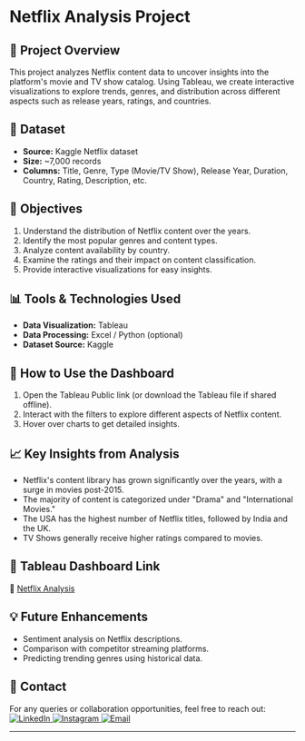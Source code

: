 # Netflix Analysis Project

## 📌 Project Overview
This project analyzes Netflix content data to uncover insights into the platform's movie and TV show catalog. Using Tableau, we create interactive visualizations to explore trends, genres, and distribution across different aspects such as release years, ratings, and countries.

## 📂 Dataset
- **Source:** Kaggle Netflix dataset
- **Size:** ~7,000 records
- **Columns:** Title, Genre, Type (Movie/TV Show), Release Year, Duration, Country, Rating, Description, etc.

## 🎯 Objectives
1. Understand the distribution of Netflix content over the years.
2. Identify the most popular genres and content types.
3. Analyze content availability by country.
4. Examine the ratings and their impact on content classification.
5. Provide interactive visualizations for easy insights.

## 📊 Tools & Technologies Used
- **Data Visualization:** Tableau
- **Data Processing:** Excel / Python (optional)
- **Dataset Source:** Kaggle

## 🚀 How to Use the Dashboard
1. Open the Tableau Public link (or download the Tableau file if shared offline).
2. Interact with the filters to explore different aspects of Netflix content.
3. Hover over charts to get detailed insights.

## 📈 Key Insights from Analysis
- Netflix's content library has grown significantly over the years, with a surge in movies post-2015.
- The majority of content is categorized under "Drama" and "International Movies."
- The USA has the highest number of Netflix titles, followed by India and the UK.
- TV Shows generally receive higher ratings compared to movies.

## 📎 Tableau Dashboard Link
🔗 [Netflix Analysis](<Netfilx analysis.twb>)

## 💡 Future Enhancements
- Sentiment analysis on Netflix descriptions.
- Comparison with competitor streaming platforms.
- Predicting trending genres using historical data.

## 📧 Contact
For any queries or collaboration opportunities, feel free to reach out:
  <a href="https://www.linkedin.com/in/prashant-wadhave-48137625a/" target="_blank">
    <img src="https://img.shields.io/badge/LinkedIn-0077B5?style=for-the-badge&logo=linkedin&logoColor=white" alt="LinkedIn" />
  </a>
  <a href="https://www.instagram.com/prashant_wadhave_11/" target="_blank">
    <img src="https://img.shields.io/badge/Instagram-E4405F?style=for-the-badge&logo=instagram&logoColor=white" alt="Instagram" />
  </a>
  <a href="mailto:Prashantwadhve5@gmail.com">
    <img src="https://img.shields.io/badge/Email-D14836?style=for-the-badge&logo=gmail&logoColor=white" alt="Email" />
  </a>

---
